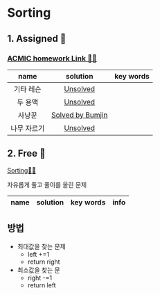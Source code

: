 # Sorting

## 1. Assigned 📌
### [ACMIC homework Link 👨‍💻](https://www.acmicpc.net/group/practice/9719/6)
|name|solution|key words|
|:-:|:-:|:-:|
기타 레슨|[Unsolved](problems/기타레슨)|
두 용액|[Unsolved](problems/두용액)|
사냥꾼|[Solved by Bumjin](problems/사냥꾼)|
나무 자르기 |[Unsolved](problems/나무자르기)|

## 2. Free 🤗
[Sorting👩‍💻](https://www.acmicpc.net/problemset?sort=ac_desc&algo=12)

자유롭게 풀고 풀이를 올린 문제

|name|solution|key words|info|
|:-:|:-:|:-:|:--|


## 방법 
* 최대값을 찾는 문제
  * left +=1
  * return right 
* 최소값을 찾는 문
  * right -=1
  * return left

